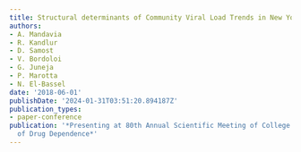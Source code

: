 ```yaml
---
title: Structural determinants of Community Viral Load Trends in New York City (2009-2013)
authors:
- A. Mandavia
- R. Kandlur
- D. Samost
- V. Bordoloi
- G. Juneja
- P. Marotta
- N. El-Bassel
date: '2018-06-01'
publishDate: '2024-01-31T03:51:20.894187Z'
publication_types:
- paper-conference
publication: '*Presenting at 80th Annual Scientific Meeting of College on Problems
  of Drug Dependence*'
---
```


